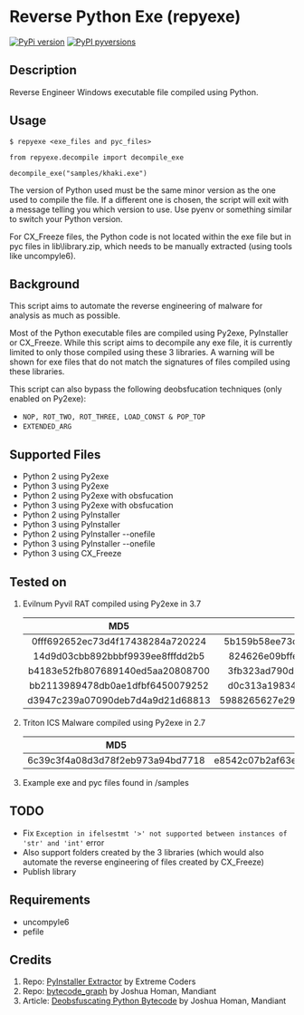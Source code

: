 # Reverse Python Exe (repyexe)

[![PyPi version](https://badgen.net/pypi/v/repyexe/)](https://pypi.org/project/repyexe)
[![PyPI pyversions](https://img.shields.io/pypi/pyversions/repyexe.svg)](https://pypi.org/project/repyexe)

## Description

Reverse Engineer Windows executable file compiled using Python.

## Usage

```
$ repyexe <exe_files and pyc_files>
```
```
from repyexe.decompile import decompile_exe

decompile_exe("samples/khaki.exe")
```
The version of Python used must be the same minor version as the one used to compile the file. If a different one is chosen, the script will exit with a message telling you which version to use. Use pyenv or something similar to switch your Python version.

For CX_Freeze files, the Python code is not located within the exe file but in pyc files in lib\library.zip, which needs to be manually extracted (using tools like uncompyle6).

## Background

This script aims to automate the reverse engineering of malware for analysis as much as possible.

Most of the Python executable files are compiled using Py2exe, PyInstaller or CX_Freeze. While this script aims to decompile any exe file, it is currently limited to only those compiled using these 3 libraries. A warning will be shown for exe files that do not match the signatures of files compiled using these libraries.

This script can also bypass the following deobsfucation techniques (only enabled on Py2exe):
- ``` NOP, ROT_TWO, ROT_THREE, LOAD_CONST & POP_TOP ```
- ``` EXTENDED_ARG ```

## Supported Files

-  Python 2 using Py2exe
-  Python 3 using Py2exe
-  Python 2 using Py2exe with obsfucation
-  Python 3 using Py2exe with obsfucation
-  Python 2 using PyInstaller
-  Python 3 using PyInstaller 
-  Python 2 using PyInstaller --onefile
-  Python 3 using PyInstaller --onefile
-  Python 3 using CX_Freeze 

## Tested on
1. Evilnum Pyvil RAT compiled using Py2exe in 3.7

    | MD5 | SHA256 |
    | :---: | :---: |
    | 0fff692652ec73d4f17438284a720224 | 5b159b58ee73c3330b1599913c6a7f66e4aaecad536223474fc8b6bb7700cd2f
    | 14d9d03cbb892bbbf9939ee8fffdd2b5 | 824626e09bffec0ee539d0165df0d9a1ef668d32d8fcccf13708d24e108d7cf9
    | b4183e52fb807689140ed5aa20808700 | 3fb323ad790d26fa319577e179190c1b25840a2aeffbe11072cce48f1bafde89 |
    | bb2113989478db0ae1dfbf6450079252 | d0c313a1983498abadb5ff36cb66aca5d2fc8893cbd6d40f9a85c6274fe5c8a3
    | d3947c239a07090deb7d4a9d21d68813 | 5988265627e2935865a2255f90d10c83b54046137834cb4c81748f2221971a4b | 

1. Triton ICS Malware compiled using Py2exe in 2.7

    | MD5 | SHA256 |
    | :---: | :---: |
    | 6c39c3f4a08d3d78f2eb973a94bd7718 | e8542c07b2af63ee7e72ce5d97d91036c5da56e2b091aa2afe737b224305d230 |

1. Example exe and pyc files found in /samples

## TODO
- Fix ```Exception in ifelsestmt '>' not supported between instances of 'str' and 'int'``` error
- Also support folders created by the 3 libraries (which would also automate the reverse engineering of files created by CX_Freeze)
- Publish library

## Requirements

- uncompyle6
- pefile

## Credits

1. Repo: [PyInstaller Extractor](https://github.com/extremecoders-re/pyinstxtractor) by Extreme Coders
1. Repo: [bytecode_graph](https://github.com/mandiant/flare-bytecode_graph) by Joshua Homan, Mandiant
1. Article: [Deobsfuscating Python Bytecode](https://www.mandiant.com/resources/deobfuscating-python) by Joshua Homan, Mandiant